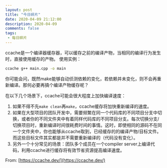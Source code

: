 ```yaml
---
layout: post
title: "今日碎片"
date: 2020-04-09 21:12:00
description: 2020-04-09
comments: false
tags: 
 - 每日碎片
---
```


 ccache是一个编译器缓存器，可以缓存之前的编译产物，当相同的编译行为发生时，直接使用缓存的产物。
 使用实例：
 ```bash
 ccache g++ main.cpp -o main
 ```

 你可能会问，既然make能够自动侦测依赖的变化，若依赖并未变化，则不会再重新编译。那何必要再搞个编译产物缓存呢？
 
 在以下几个场景下，ccache可能会很大程度上加快编译速度：
 1. 如果不得不先`make clean`再`make`，ccache缓存将加快重新编译的速度。
 2. 如果在大型项目的团队开发中，需要频繁在同一个代码库的不同项目分支中切换，或者你的不同文件夹中有着同样代码库的不同项目分支。每次切换分支/切换项目时，重新编译时间很耗费时间的事情。这时，即使相同的源码不在同一个文件夹中，你也能够从ccache取到，已经缓存的的编译产物/目标文件。而这些目标文件其实都是并不需要重新编译的（代码没有变化）。
 3. 另外一个十分常见的场景：团队多个成员在一个compiler server上编译代码，利用ccache进行缓存将有效节省资源提高编译速度。
   
From: [https://ccache.dev/](https://ccache.dev/)